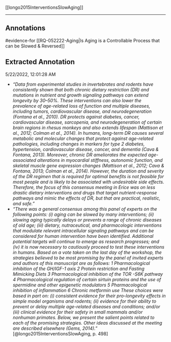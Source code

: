 [[longo2015InterventionsSlowAging]]

----

## Annotations
#evidence-for [[RQ-052222-Aging|Is Aging is a Controllable Process that can be Slowed & Reversed]]

## Extracted Annotation

5/22/2022, 12:01:28 AM

- *“Data from experimental studies in invertebrates and rodents have consistently shown that both chronic dietary restriction (DR) and mutations in nutrient and growth signaling pathways can extend longevity by 30–50%. These interventions can also lower the prevalence of age-related loss of function and multiple diseases, including tumors, cardiovascular disease, and neurodegeneration (Fontana et al., 2010). DR protects against diabetes, cancer, cardiovascular disease, sarcopenia, and neurodegeneration of certain brain regions in rhesus monkeys and also extends lifespan (Mattison et al., 2012; Colman et al., 2014). In humans, long-term DR causes several metabolic and molecular changes that protect against age-related pathologies, including changes in markers for type 2 diabetes, hypertension, cardiovascular disease, cancer, and dementia (Cava & Fontana, 2013). Moreover, chronic DR ameliorates the expected age-associated alterations in myocardial stiffness, autonomic function, and skeletal muscle gene expression changes (Mattison et al., 2012; Cava & Fontana, 2013; Colman et al., 2014). However, the duration and severity of the DR regimen that is required for optimal benefits is not feasible for most people and is likely to be associated with undesirable side effects. Therefore, the focus of this consensus meeting in Erice was on less drastic dietary interventions and drugs that target nutrient-response pathways and mimic the effects of DR, but that are practical, realistic, and safe.”* 
- *“There was a general consensus among this panel of experts on the following points: (i) aging can be slowed by many interventions; (ii) slowing aging typically delays or prevents a range of chronic diseases of old age; (iii) dietary, nutraceutical, and pharmacologic interventions that modulate relevant intracellular signaling pathways and can be considered for human intervention have been identified. Additional potential targets will continue to emerge as research progresses; and (iv) it is now necessary to cautiously proceed to test these interventions in humans. Based on a vote taken on the last day of the workshop, the strategies believed to be most promising by the panel of invited experts and authors of this manuscript are as follows: 1 Pharmacological inhibition of the GH/IGF-1 axis 2 Protein restriction and Fasting Mimicking Diets 3 Pharmacological inhibition of the TOR -S6K pathway 4 Pharmacological regulation of certain sirtuin proteins and the use of spermidine and other epigenetic modulators 5 Pharmacological inhibition of inflammation 6 Chronic metformin use These choices were based in part on: (i) consistent evidence for their pro-longevity effects in simple model organisms and rodents; (ii) evidence for their ability to prevent or delay multiple age-related diseases and conditions; and/or (iii) clinical evidence for their safety in small mammals and/or nonhuman primates. Below, we present the salient points related to each of the promising strategies. Other ideas discussed at the meeting are described elsewhere (Gems, 2014).”* [@longo2015InterventionsSlowAging, p. 498] [](zotero://open-pdf/library/items/38HZ6EU7?page=2&annotation=9ZVKLRDE)

